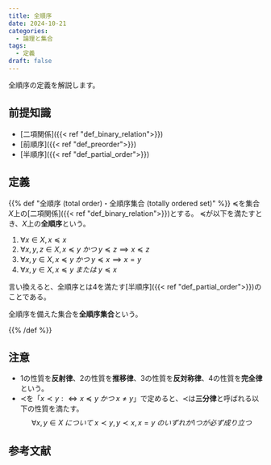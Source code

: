```yaml
---
title: 全順序
date: 2024-10-21
categories:
  - 論理と集合
tags:
  - 定義
draft: false
---
```


全順序の定義を解説します。

<!--more-->

## 前提知識

- [二項関係]({{< ref "def_binary_relation">}})
- [前順序]({{< ref "def_preorder">}})
- [半順序]({{< ref "def_partial_order">}})

## 定義

{{% def "全順序 (total order)・全順序集合 (totally ordered set)" %}}
$\preceq$を集合$X$上の[二項関係]({{< ref "def_binary_relation">}})とする。
$\preceq$が以下を満たすとき、$X$上の**全順序**という。

1. $\forall x \in X, x \preceq x$
2. $\forall x, y, z \in X, x \preceq y \; かつ  \; y \preceq z \implies x \preceq z$
3. $\forall x, y \in X, x \preceq y \; かつ \; y \preceq x \implies x = y$
4. $\forall x, y \in X, x \preceq y \; または \; y \preceq x$

言い換えると、全順序とは4を満たす[半順序]({{< ref "def_partial_order">}})のことである。

全順序を備えた集合を**全順序集合**という。

{{% /def %}}

## 注意

- 1の性質を**反射律**、2の性質を**推移律**、3の性質を**反対称律**、4の性質を**完全律**という。
- $\prec$を「$x \prec y :\iff x \preceq y \; かつ \; x \neq y$」で定めると、$\prec$は**三分律**と呼ばれる以下の性質を満たす。
  $$\forall x, y \in X \;について\; x \prec y, y \prec x, x = y \; のいずれか1つが必ず成り立つ$$

## 参考文献
